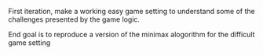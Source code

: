 
First iteration, make a working easy game setting to understand some of the challenges
presented by the game logic.

End goal is to reproduce a version of the minimax alogorithm for the difficult game setting